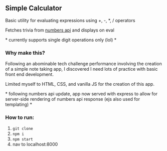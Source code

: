 ## Simple Calculator

Basic utility for evaluating expressions using +, -, \*, / operators

Fetches trivia from [numbers api](http://www.numbersapi.com) and displays on eval 

\* currently supports single digit operations only (lol) \*

### Why make this?

Following an abominable tech challenge performance involving the creation of a simple note taking app, I discovered I need lots of practice with basic front end development. 

Limited myself to HTML, CSS, and vanilla JS for the creation of this app.

\* following numbers api update, app now served with express to allow for server-side rendering of numbers api response (ejs also used for templating) \*

### How to run:

1. ```git clone``` 
2. ```npm i```
3. ```npm start```
4. nav to localhost:8000